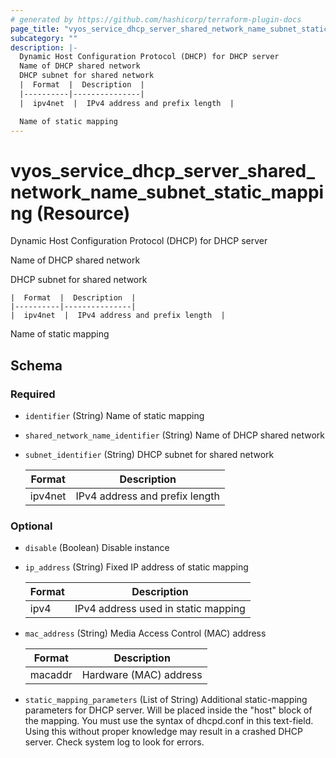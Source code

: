 ```yaml
---
# generated by https://github.com/hashicorp/terraform-plugin-docs
page_title: "vyos_service_dhcp_server_shared_network_name_subnet_static_mapping Resource - vyos"
subcategory: ""
description: |-
  Dynamic Host Configuration Protocol (DHCP) for DHCP server
  Name of DHCP shared network
  DHCP subnet for shared network
  |  Format  |  Description  |
  |----------|---------------|
  |  ipv4net  |  IPv4 address and prefix length  |

  Name of static mapping
---
```


# vyos_service_dhcp_server_shared_network_name_subnet_static_mapping (Resource)

Dynamic Host Configuration Protocol (DHCP) for DHCP server

Name of DHCP shared network

DHCP subnet for shared network

    |  Format  |  Description  |
    |----------|---------------|
    |  ipv4net  |  IPv4 address and prefix length  |

Name of static mapping



<!-- schema generated by tfplugindocs -->
## Schema

### Required

- `identifier` (String) Name of static mapping
- `shared_network_name_identifier` (String) Name of DHCP shared network
- `subnet_identifier` (String) DHCP subnet for shared network

    |  Format  |  Description  |
    |----------|---------------|
    |  ipv4net  |  IPv4 address and prefix length  |

### Optional

- `disable` (Boolean) Disable instance
- `ip_address` (String) Fixed IP address of static mapping

    |  Format  |  Description  |
    |----------|---------------|
    |  ipv4  |  IPv4 address used in static mapping  |
- `mac_address` (String) Media Access Control (MAC) address

    |  Format  |  Description  |
    |----------|---------------|
    |  macaddr  |  Hardware (MAC) address  |
- `static_mapping_parameters` (List of String) Additional static-mapping parameters for DHCP server. Will be placed inside the "host" block of the mapping. You must use the syntax of dhcpd.conf in this text-field. Using this without proper knowledge may result in a crashed DHCP server. Check system log to look for errors.
